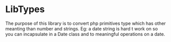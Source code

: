 # LibTypes

The purpose of this library is to convert php primitives type which has other meanting than number and strings.
Eg: a date string is hard t work on so you can incapsulate in a Date class and to meaningful operations on a date.
